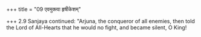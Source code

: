 +++
title = "09 एवमुक्त्वा हृषीकेशम्"

+++
2.9 Sanjaya continued: "Arjuna, the conqueror of all enemies, then told
the Lord of All-Hearts that he would no fight, and became silent, O
King!
